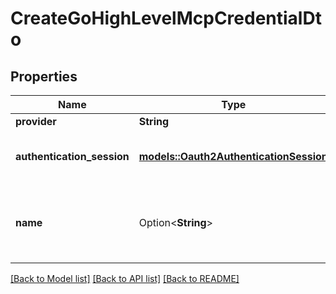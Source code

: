 # CreateGoHighLevelMcpCredentialDto

## Properties

Name | Type | Description | Notes
------------ | ------------- | ------------- | -------------
**provider** | **String** |  | 
**authentication_session** | [**models::Oauth2AuthenticationSession**](Oauth2AuthenticationSession.md) | This is the authentication session for the credential. | 
**name** | Option<**String**> | This is the name of credential. This is just for your reference. | [optional]

[[Back to Model list]](../README.md#documentation-for-models) [[Back to API list]](../README.md#documentation-for-api-endpoints) [[Back to README]](../README.md)



